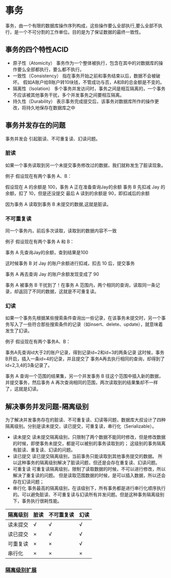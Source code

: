 # 事务

事务，由一个有限的数据库操作序列构成，这些操作要么全部执行,要么全部不执行，是一个不可分割的工作单位。目的是为了保证数据的最终一致性。

## 事务的四个特性ACID

- 原子性（Atomicity）
事务作为一个整体被执行，包含在其中的对数据库的操作要么全部都执行，要么都不执行。
- 一致性（Consistency）
指在事务开始之前和事务结束以后，数据不会被破坏。
假如A账户给B账户转10块钱，不管成功与否，A和B的总金额是不变的。
- 隔离性（Isolation）
多个事务并发访问时，事务之间是相互隔离的，一个事务不应该被其他事务干扰，多个并发事务之间要相互隔离。
- 持久性（Durability）
表示事务完成提交后，该事务对数据库所作的操作更改，将持久地保存在数据库之中

## 事务并发存在的问题

事务并发会 引起脏读、不可重复读、幻读问题。

### 脏读

如果一个事务读取到另一个未提交事务修改过的数据，我们就称发生了脏读现象。

例子
假设现在有两个事务 A、B：

假设现在 A 的余额是 100，事务 A 正在准备查询Jay的余额
事务 B 先扣减 Jay 的余额，扣了 10，但是还没提交
最后 A 读到的余额是 90，即扣减后的余额

因为事务 A 读取到事务 B 未提交的数据,这就是脏读。

### 不可重复读

同一个事务内，前后多次读取，读取到的数据内容不一致

例子
假设现在有两个事务 A 和 B：

事务 A 先查询Jay的余额，查到结果是100

这时候事务 B 对 Jay 的账户余额进行扣减，扣去 10 后，提交事务

事务 A 再去查询 Jay 的账户余额发现变成了 90


事务 A 被事务 B 干扰到了！在事务 A 范围内，两个相同的查询，读取同一条记录，却返回了不同的数据，这就是不可重复读。

### 幻读

如果一个事务先根据某些搜索条件查询出一些记录，在该事务未提交时，另一个事务写入了一些符合那些搜索条件的记录（如insert、delete、update），就意味着发生了幻读。

例子
假设现在有两个事务A、B：

事务A先查询id大于2的账户记录，得到记录id=2和id=3的两条记录
这时候，事务B开启，插入一条id=4的记录，并且提交了
事务A再去执行相同的查询，却得到了id=2,3,4的3条记录了。

事务 A 查询一个范围的结果集，另一个并发事务 B 往这个范围中插入新的数据，并提交事务，然后事务 A 再次查询相同的范围，两次读取到的结果集却不一样了，这就是幻读。

## 解决事务并发问题-隔离级别

为了解决并发事务存在的脏读、不可重复读、幻读等问题，数据库大叔设计了四种隔离级别。分别是读未提交，读已提交，可重复读，串行化（Serializable）。

- 读未提交
读未提交隔离级别，只限制了两个数据不能同时修改，但是修改数据的时候，即使事务未提交，都是可以被别的事务读取到的；
这级别的事务隔离有脏读、重复读、幻读的问题。
- 读已提交
读已提交隔离级别，当前事务只能读取到其他事务提交的数据。
所以这种事务的隔离级别解决了脏读问题，但还是会存在重复读、幻读问题。
- 可重复读
可重复读隔离级别，限制了读取数据的时候，不可以进行修改，所以解决了重复读的问题。
但是读取范围数据的时候，是可以插入数据，所以还会存在幻读问题；
- 串行化
事务最高的隔离级别，在该级别下，所有事务都是进行串行化顺序执行的。可以避免脏读、不可重复读与幻读所有并发问题。但是这种事务隔离级别下，事务执行很耗性能。

|隔离级别|脏读|不可重复读|幻读|
|--|--|--|--|
|读未提交|√|√|√|
|读已提交|×|√|√|
|可重复读|×|×|√|
|串行化|×|×|×|

### [隔离级别扩展](./txn-isolation.md)

